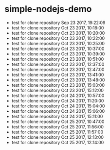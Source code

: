 # simple-nodejs-demo
* test for clone repository Sep 23 2017, 19:22:09
* test for clone repository Oct 23 2017, 10:18:00
* test for clone repository Oct 23 2017, 10:20:00
* test for clone repository Oct 23 2017, 10:22:00
* test for clone repository Oct 23 2017, 10:25:00
* test for clone repository Oct 23 2017, 10:37:00
* test for clone repository Oct 23 2017, 10:39:00
* test for clone repository Oct 23 2017, 10:51:00
* test for clone repository Oct 23 2017, 12:37:00
* test for clone repository Oct 23 2017, 12:47:00
* test for clone repository Oct 23 2017, 13:41:00
* test for clone repository Oct 23 2017, 13:48:00
* test for clone repository Oct 23 2017, 15:03:00
* test for clone repository Oct 23 2017, 15:12:00
* test for clone repository Oct 24 2017, 10:57:00
* test for clone repository Oct 24 2017, 11:20:00
* test for clone repository Oct 24 2017, 15:04:00
* test for clone repository Oct 24 2017, 15:06:00
* test for clone repository Oct 24 2017, 15:11:00
* test for clone repository Oct 25 2017, 10:47:00
* test for clone repository Oct 25 2017, 11:56:00
* test for clone repository Oct 25 2017, 11:57:00
* test for clone repository Oct 25 2017, 12:13:00
* test for clone repository Oct 25 2017, 12:14:00